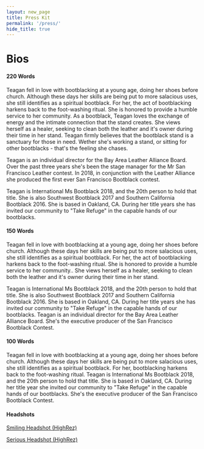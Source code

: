```yaml
---
layout: new_page
title: Press Kit
permalink: '/press/'
hide_title: true
---
```


<h1 class="text-center"> Bios </h1>

#### 220 Words

Teagan fell in love with bootblacking at a young age, doing her shoes before church. Although these days her skills are being put to more salacious uses, she still identifies as a spiritual bootblack. For her, the act of bootblacking harkens back to the foot-washing ritual. She is honored to provide a humble service to her community. As a bootblack, Teagan loves the exchange of energy and the intimate connection that the stand creates. She views herself as a healer, seeking to clean both the leather and it's owner during their time in her stand. Teagan firmly believes that the bootblack stand is a sanctuary for those in need. Wether she's working a stand, or sitting for other bootblacks - that's the feeling she chases.

Teagan is an individual director for the Bay Area Leather Alliance Board. Over the past three years she's been the stage manager for the Mr San Francisco Leather contest. In 2018, in conjunction with the Leather Alliance she produced the first ever San Francisco Bootblack contest.

Teagan is International Ms Bootblack 2018, and the 20th person to hold that title. She is also Southwest Bootblack 2017 and Southern California Bootblack 2016. She is based in Oakland, CA. During her title years she has invited our community to "Take Refuge" in the capable hands of our bootblacks.

#### 150 Words

Teagan fell in love with bootblacking at a young age, doing her shoes before church. Although these days her skills are being put to more salacious uses, she still identifies as a spiritual bootblack. For her, the act of bootblacking harkens back to the foot-washing ritual. She is honored to provide a humble service to her community.. She views herself as a healer, seeking to clean both the leather and it's owner during their time in her stand.  

Teagan is International Ms Bootblack 2018, and the 20th person to hold that title. She is also Southwest Bootblack 2017 and Southern California Bootblack 2016. She is based in Oakland, CA. During her title years she has invited our community to "Take Refuge" in the capable hands of our bootblacks. Teagan is an individual director for the Bay Area Leather Alliance Board. She's the executive producer of the San Francisco Bootblack Contest.

#### 100 Words

Teagan fell in love with bootblacking at a young age, doing her shoes before church. Although these days her skills are being put to more salacious uses, she still identifies as a spiritual bootblack. For her, bootblacking harkens back to the foot-washing ritual. Teagan is International Ms Bootblack 2018, and the 20th person to hold that title. She is based in Oakland, CA. During her title year she invited our community to "Take Refuge" in the capable hands of our bootblacks. She's the executive producer of the San Francisco Bootblack Contest.

#### Headshots

<a href="/images/headshot1.jpg"> Smiling Headshot (HighRez) </a>

<a href="/images/headshot2.jpg"> Serious Headshot (HighRez) </a>
